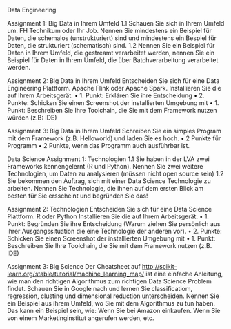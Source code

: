 Data Engineering

Assignment 1: Big Data in Ihrem Umfeld
1.1 Schauen Sie sich in Ihrem Umfeld um. FH Technikum oder Ihr Job. Nennen Sie mindestens ein Beispiel für Daten, die schemalos (unstrukturiert) sind und mindestens ein Bespiel für Daten, die strukturiert (schematisch) sind.
1.2 Nennen Sie ein Beispiel für Daten in Ihrem Umfeld, die gestreamt verarbeitet werden, nennen Sie ein Beispiel für Daten in Ihrem Umfeld, die über Batchverarbeitung verarbeitet werden.

Assignment 2: Big Data in Ihrem Umfeld
Entscheiden Sie sich für eine Data Engineering Plattform. Apache Flink oder Apache Spark. Installieren Sie die auf Ihrem Arbeitsgerät.
• 1. Punkt: Erklären Sie ihre Entscheidung
• 2. Punkte: Schicken Sie einen Screenshot der installierten Umgebung mit
• 1. Punkt: Beschreiben Sie Ihre Toolchain, die Sie mit dem Framework nutzen würden (z.B:
IDE)

Assignment 3: Big Data in Ihrem Umfeld
Schreiben Sie ein simples Program mit dem Framework (z.B. Helloworld) und laden Sie es hoch.
• 2 Punkte für Programm
• 2 Punkte, wenn das Programm auch ausführbar ist.

Data Science
Assignment 1: Technologien
1.1 Sie haben in der LVA zwei Frameworks kennengelernt (R und Python). Nennen Sie zwei weitere Technologien, um Daten zu analysieren (müssen nicht open source sein)
1.2 Sie bekommen den Auftrag, sich mit einer Data Science Technologie zu arbeiten. Nennen Sie Technologie, die ihnen auf dem ersten Blick am besten für Sie ersscheint und begründen Sie das!

Assignment 2: Technologien
Entscheiden Sie sich für eine Data Science Plattform. R oder Python Installieren Sie die auf Ihrem Arbeitsgerät.
• 1. Punkt: Begründen Sie ihre Entscheidung (Warum ziehen Sie persönlich aus ihrer Ausgangssituation die eine Technologie der anderen vor).
• 2. Punkte: Schicken Sie einen Screenshot der installierten Umgebung mit
• 1. Punkt: Beschreiben Sie Ihre Toolchain, die Sie mit dem Framework nutzen (z.B. IDE)

Assignment 3: Big Science
Der Cheatsheet auf http://scikit-learn.org/stable/tutorial/machine_learning_map/ ist eine einfache Anleitung, wie man den richtigen Algorithmus zum richtigen Data Science Problem findet.
Schauen Sie in Google nach und lernen Sie classificatiom, regression, clusting und dimensional reduction unterscheiden.
Nennen Sie ein Beispiel aus ihrem Umfeld, wo Sie mit dem Algorithmus zu tun haben. Das kann ein Beispiel sein, wie: Wenn Sie bei Amazon einkaufen. Wenn Sie von einem Marketinginstitut angerufen werden, etc.
